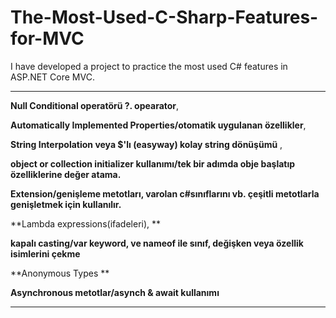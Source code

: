 # The-Most-Used-C-Sharp-Features-for-MVC
I have developed a project to practice the most used C# features in ASP.NET Core MVC.


***

**Null Conditional operatörü ?. opearator**, 

**Automatically Implemented Properties/otomatik uygulanan özellikler**, 

**String Interpolation veya $'lı (easyway) kolay string dönüşümü** ,

**object or collection initializer kullanımı/tek bir adımda obje başlatıp özelliklerine değer atama.**

**Extension/genişleme metotları, varolan c#sınıflarını vb. çeşitli metotlarla genişletmek için kullanılır.**

**Lambda expressions(ifadeleri), **

**kapalı casting/var keyword, ve nameof ile sınıf, değişken veya özellik isimlerini çekme**

**Anonymous Types **

**Asynchronous metotlar/asynch & await kullanımı**

***
